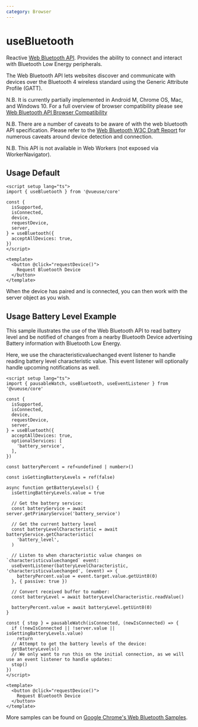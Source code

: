 ```yaml
---
category: Browser
---
```


# useBluetooth

Reactive [Web Bluetooth API](https://developer.mozilla.org/en-US/docs/Web/API/Web_Bluetooth_API). Provides the ability to connect and interact with Bluetooth Low Energy peripherals.

The Web Bluetooth API lets websites discover and communicate with devices over the Bluetooth 4 wireless standard using the Generic Attribute Profile (GATT).

N.B. It is currently partially implemented in Android M, Chrome OS, Mac, and Windows 10. For a full overview of browser compatibility please see [Web Bluetooth API Browser Compatibility](https://developer.mozilla.org/en-US/docs/Web/API/Web_Bluetooth_API#browser_compatibility)

N.B. There are a number of caveats to be aware of with the web bluetooth API specification. Please refer to the [Web Bluetooth W3C Draft Report](https://webbluetoothcg.github.io/web-bluetooth/) for numerous caveats around device detection and connection.

N.B. This API is not available in Web Workers (not exposed via WorkerNavigator).

## Usage Default

```vue
<script setup lang="ts">
import { useBluetooth } from '@vueuse/core'

const {
  isSupported,
  isConnected,
  device,
  requestDevice,
  server,
} = useBluetooth({
  acceptAllDevices: true,
})
</script>

<template>
  <button @click="requestDevice()">
    Request Bluetooth Device
  </button>
</template>
```

When the device has paired and is connected, you can then work with the server object as you wish.

## Usage Battery Level Example

This sample illustrates the use of the Web Bluetooth API to read battery level and be notified of changes from a nearby Bluetooth Device advertising Battery information with Bluetooth Low Energy.

Here, we use the characteristicvaluechanged event listener to handle reading battery level characteristic value. This event listener will optionally handle upcoming notifications as well.

```vue
<script setup lang="ts">
import { pausableWatch, useBluetooth, useEventListener } from '@vueuse/core'

const {
  isSupported,
  isConnected,
  device,
  requestDevice,
  server,
} = useBluetooth({
  acceptAllDevices: true,
  optionalServices: [
    'battery_service',
  ],
})

const batteryPercent = ref<undefined | number>()

const isGettingBatteryLevels = ref(false)

async function getBatteryLevels() {
  isGettingBatteryLevels.value = true

  // Get the battery service:
  const batteryService = await server.getPrimaryService('battery_service')

  // Get the current battery level
  const batteryLevelCharacteristic = await batteryService.getCharacteristic(
    'battery_level',
  )

  // Listen to when characteristic value changes on `characteristicvaluechanged` event:
  useEventListener(batteryLevelCharacteristic, 'characteristicvaluechanged', (event) => {
    batteryPercent.value = event.target.value.getUint8(0)
  }, { passive: true })

  // Convert received buffer to number:
  const batteryLevel = await batteryLevelCharacteristic.readValue()

  batteryPercent.value = await batteryLevel.getUint8(0)
}

const { stop } = pausableWatch(isConnected, (newIsConnected) => {
  if (!newIsConnected || !server.value || isGettingBatteryLevels.value)
    return
  // Attempt to get the battery levels of the device:
  getBatteryLevels()
  // We only want to run this on the initial connection, as we will use an event listener to handle updates:
  stop()
})
</script>

<template>
  <button @click="requestDevice()">
    Request Bluetooth Device
  </button>
</template>
```

More samples can be found on [Google Chrome's Web Bluetooth Samples](https://googlechrome.github.io/samples/web-bluetooth/).
